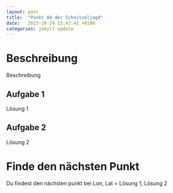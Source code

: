 ```yaml
---
layout: post
title:  "Punkt 04 der Schnitzeljagd"
date:   2023-10-29 15:47:41 +0100
categories: jekyll update
---
```


# Beschreibung

Beschreibung

## Aufgabe 1

Lösung 1

## Aufgabe 2

Lösung 2

# Finde den nächsten Punkt

Du findest den nächsten punkt bei Lon, Lat = Lösung 1, Lösung 2

